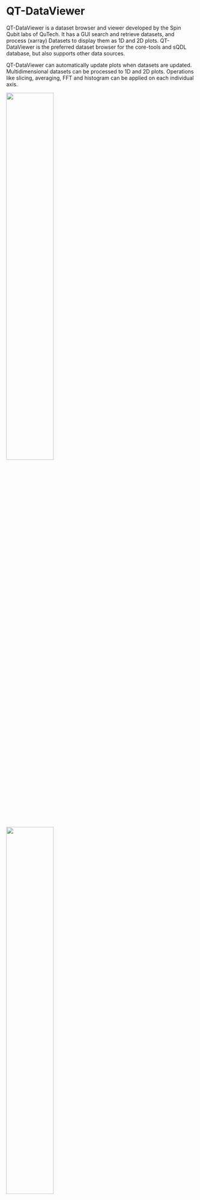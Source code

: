 # QT-DataViewer

QT-DataViewer is a dataset browser and viewer developed by the Spin Qubit
labs of QuTech. It has a GUI search and retrieve datasets, and process
(xarray) Datasets to display them as 1D and 2D plots.
QT-DataViewer is the preferred dataset browser for the core-tools
and sQDL database, but also supports other data sources.

QT-DataViewer can automatically update plots when datasets are updated.
Multidimensional datasets can be processed to 1D and 2D plots.
Operations like slicing, averaging, FFT and histogram can be applied on
each individual axis.

<img src="docs/QT%20Dataset%20Browser%20(CoreTools).png" width="50%" height="50%" />
<img src="docs/Simultaneous__Q23.png" width="50%" height="50%" />
<img src="docs/shuttling%20qubit%20with%20MW%20compensation.png" width="50%" height="50%" />
<img src="docs/Sensor__calibration%20(multiline).png" width="50%" height="50%" />
<img src="docs/Sensor__calibration%20(histogram).png" width="50%" height="50%" />


# Data storage browser

The browser uses a backend to retrieve data from various sources.
Current implementation includes backends for:
- core-tools database.
- sQDL (spin qubit data lake) database.
- Quantify datasets on a file system.
- xarray datasets stored in HDF5 (h5netcdf).

Custom backends for other data sources can easily be created. The components of the
browser GUI can be configured for the search and retrieval options of the data source.

## sQDL backend

SqdlDataBrowser is a data browser with sQDL backend.
The sQDL backend requires the package `sqdl-client`.

```python
from qt_dataviewer.sqdl import SqdlDataBrowser

browser = SqdlDataBrowser("My-Scope")
```
GUI dark style can be activated with the optional argument `gui_style="dark"`.

## Quantify

QuantifyDataBrowser is a data browser with Quantify backend.
No additional packages are needed to browse and display the quantify datasets.

```python
from qt_dataviewer.quantify.data_browser import QuantifyDataBrowser

browser = QuantifyDataBrowser()
```
Start browser in specific directory and in dark mode.
```python
browser = QuantifyDataBrowser(r"test_data\quantify", gui_style="dark")
```

Notes:
- The browser scans the directory and all subdirectories for Quantify datasets.
  This scanning processes can take some time.

## core-tools database

CoreToolsDataBrowser is a data browser with backend for the core-tools database.
The core-tools backend requires the package `core-tools`.

The core-tools database must be configured before the browser is started.
See core-tools documentation of the configuration.

```Python
import core_tools as ct
from qt_dataviewer.core_tools.data_browser import CoreToolsDataBrowser

# configure database
ct.configure(my_configuration_file)

browser = CoreToolsDataBrowser()
```

## File browser

DataFileBrowser is a data browser for xarray datasets stored as HDF5 (h5netcdf).
No additional packages are needed to browse and display the datasets.

The backend contains a bit of logic to recognize dataasets generated by
core-tools and Quantify. It will extract some application specific attributes like
UID and measurement time.

```Python
from qt_dataviewer.data_file_browser import DataFileBrowser

browser = DataFileBrowser(r"C:\measurement_data")
```
GUI dark style can be activated with the optional argument `gui_style="dark"`.

# Dataset viewer

The dataset viewer component can also be used without the provided data browsers.
It can be used to directly display (a list of) xarray dataset from code.

The xarray data has to be contained in an implementation the `Dataset` class
that gives standardizes access to xarray dataset and various properties.
It has methods to check whether the dataset has changed and reload it
from the backend.


